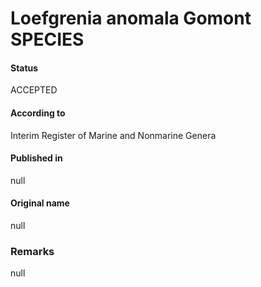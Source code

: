Loefgrenia anomala Gomont SPECIES
=======

#### Status
ACCEPTED

#### According to
Interim Register of Marine and Nonmarine Genera

#### Published in
null

#### Original name
null

### Remarks
null